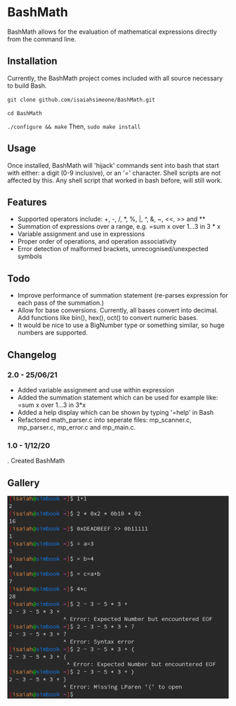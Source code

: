 # BashMath
BashMath allows for the evaluation of mathematical expressions directly from the command line.

## Installation
Currently, the BashMath project comes included with all source necessary to build Bash. 

`git clone github.com/isaiahsimeone/BashMath.git`

`cd BashMath`

`./configure && make`
Then,
`sudo make install`

## Usage
Once installed, BashMath will 'hijack' commands sent into bash that start with either: a digit (0-9 inclusive), or an '=' character.
Shell scripts are not affected by this. Any shell script that worked in bash before, will still work.

## Features
* Supported operators include: +, -, /, *, %, |, ^, &, ~, <<, >> and **
* Summation of expressions over a range, e.g. =sum x over 1...3 in 3 * x
* Variable assignment and use in expressions
* Proper order of operations, and operation associativity
* Error detection of malformed brackets, unrecognised/unexpected symbols

## Todo
* Improve performance of summation statement (re-parses expression for each pass of the summation.)
* Allow for base conversions. Currently, all bases convert into decimal. Add functions like bin(), hex(), oct() to convert numeric bases.
* It would be nice to use a BigNumber type or something similar, so huge numbers are supported.

## Changelog

### 2.0 - 25/06/21
* Added variable assignment and use within expression
* Added the summation statement which can be used for example like: =sum x over 1...3 in 3*x
* Added a help display which can be shown by typing '=help' in Bash
* Refactored math_parser.c into seperate files: mp_scanner.c, mp_parser.c, mp_error.c and mp_main.c.

### 1.0 - 1/12/20
. Created BashMath

## Gallery


![alt text](/g1.png?raw=true)
